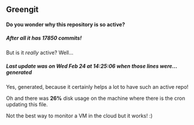## Greengit

#### Do you wonder why this repository is so active?

##### After all it has 17850 commits!

But is it *really* active? Well...

##### Last update was on Wed Feb 24 at 14:25:06 when those lines were... generated

Yes, generated, because it certainly helps a lot to have such an active repo!

Oh and there was **26%** disk usage on the machine
where there is the cron updating this file.

Not the best way to monitor a VM in the cloud but it works! :)
